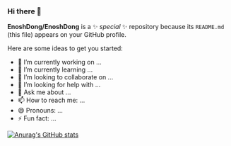 
### Hi there 👋


**EnoshDong/EnoshDong** is a ✨ _special_ ✨ repository because its `README.md` (this file) appears on your GitHub profile.

Here are some ideas to get you started:

- 🔭 I’m currently working on ...
- 🌱 I’m currently learning ...
- 👯 I’m looking to collaborate on ...
- 🤔 I’m looking for help with ...
- 💬 Ask me about ...
- 📫 How to reach me: ...
- 😄 Pronouns: ...
- ⚡ Fun fact: ...

[![Anurag's GitHub stats](https://github-readme-stats.vercel.app/api?username=EnoshDong&show_icons=true&theme=dark)](https://github.com/EnoshDong/github-readme-stats)
<!-- All inbuilt themes :dark, radical, merko, gruvbox, tokyonight, onedark, cobalt, synthwave, highcontrast, dracula -->
